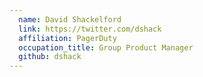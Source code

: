 ```yaml
---
  name: David Shackelford
  link: https://twitter.com/dshack
  affiliation: PagerDuty
  occupation_title: Group Product Manager
  github: dshack
---
```

